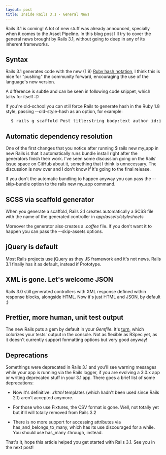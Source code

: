 ```yaml
---
layout: post
title: Inside Rails 3.1 - General News
---
```


<span class="drops">R</span>ails 3.1 is coming! A lot of new stuff was already announced, specially when it comes to the Asset Pipeline. In this blog post I'll try to cover the general news brought by Rails 3.1, without going to deep in any of its inherent frameworks.

Syntax
------

Rails 3.1 generates code with the new (1.9) [Ruby hash notation], I think this is nice for "pushing" the community forward, encouraging the use of the language's new version.

A difference is subtle and can be seen in following code snippet, which talks for itself :D

<div class="code">
  <script src="https://gist.github.com/1085241.js?file=sintaxe.rb"></script>
</div>

If you're old-school you can still force Rails to generate hash in the Ruby 1.8 style, passing <span class="small_code">--old-style-hash</span> as an option, for example:

<pre class="terminal">
  $ rails g scaffold Post title:string body:text author_id:integer --old-style-hash
</pre>


Automatic dependency resolution
-------------------------------

One of the first changes that you notice after running <span class="small_code">$ rails new my_app</span> in new Rails is that it automatically runs <span class="small_code">bundle install</span> right after the generators finish their work. I've seen some discussion going on the Rails' Issue space on GitHub about it, something that I think is unnecessary. The discussion is now over and I don't know if it's going to the final release.

If you don't the automatic bundling to happen anyway you can pass the <span class="small_code">--skip-bundle</span> option to the <span class="small_code">rails new my_app</span> command.

SCSS via scaffold generator
---------------------------

When you generate a scaffold, Rails 3.1 creates automatically a SCSS file with the name of the generated controller in _app/assets/stylesheets_

Moreover the generator also creates a _.coffee_ file. If you don't want it to happen you can pass the <span class="small_code">--skip-assets</span> options.

jQuery is default
-----------------

Most Rails projects use jQuery as they JS framework and it's not news. Rails 3.1 finally has it as default, instead if Prototype.

XML is gone. Let's welcome JSON
-------------------------------

Rails 3.0 still generated controllers with XML response defined within response blocks, alongside HTML. Now it's just HTML and JSON, by default ;)

Prettier, more human, unit test output
--------------------------------------

The new Rails puts a gem by default in your _Gemfile_. It's [turn], which colorizes your tests' output in the console. Not as flexible as RSpec yet, as it doesn't currently support formatting options but very good anyway!

Deprecations
------------

Somethings were deprecated in Rails 3.1 and you'll see warning messages while your app is running via the Rails logger, if you are evolving a 3.0.x app or writing deprecated stuff in your 3.1 app. There goes a brief list of some deprecations:

* Now it's definitive: _.rhtml_ templates (which hadn't been used since Rails 2.1) aren't accepted anymore.

* For those who use Fixtures, the CSV format is gone. Well, not totally yet but it'll will totally removed from Rails 3.2 

* There is no more support for accessing attributes via <span class="small_code">has_and_belongs_to_many</span>, which has its use discouraged for a while. You should use <span class="small_code">has_many :through</span>, instead.

That's it, hope this article helped you get started with Rails 3.1. See you in the next post!

[turn]: https://github.com/TwP/turn
[Ruby hash notation]: http://peepcode.com/blog/2011/rip-ruby-hash-rocket-syntax